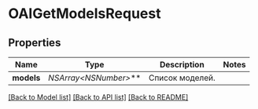 # OAIGetModelsRequest

## Properties
Name | Type | Description | Notes
------------ | ------------- | ------------- | -------------
**models** | **NSArray&lt;NSNumber*&gt;*** | Список моделей. | 

[[Back to Model list]](../README.md#documentation-for-models) [[Back to API list]](../README.md#documentation-for-api-endpoints) [[Back to README]](../README.md)


